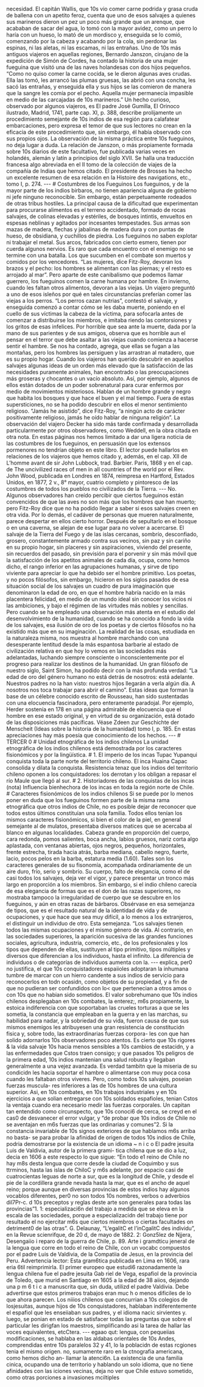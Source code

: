 necesidad. El capitán Wallis, que 10s vio comer carne podrida y grasa cruda de ballena con un apetito feroz, cuenta que uno de esos salvajes a quienes sus marineros dieron un pez un poco más grande que un arenque, que acababan de sacar del agua, lo tomó con la mayor avidez, como un perro lo haría con un hueso, lo mató de un mordisco y, enseguida se lo comió, comenzando por la cabeza y acabando por la cola, sin perdonar las espinas, ni las aletas, ni las escamas, ni las entrañas. Uno de 10s más antiguos viajeros en aquellas regiones, Bernardo Janszon, cirujano de la expedición de Simón de Cordes, ha contado la historia de una mujer fueguina que visitó una de las naves holandesas con dos hijos pequeños. “Como no quiso comer la carne cocida, se le dieron algunas aves crudas. Ella las tomó, les arrancó las plumas gruesas, las abrió con una concha, les sacó las entrañas, y enseguida ella y sus hijos se las comieron de manera que la sangre les comía por el pecho. Aquella mujer permanecía impasible en medio de las carcajadas de 10s marineros.” Un hecho curioso, observado por algunos viajeros, es El padre José Gumilla, El Orinoco ilustrado, Madrid, 1741, parte cap. XI, p. 388, describe prolijamente un procedimiento semejante de 10s indios de esa región para calafatear embarcaciones, pero expresa el temor de que sus lectores no crean en la eficacia de este procedimiento que, sin embargo, él había observado con sus propios ojos. La observación de la misma práctica entre 10s fueguinos, no deja lugar a duda. La relación de Janszon, o más propiamente formada sobre 10s diarios de este facultativo, fue publicada varias veces en holandés, alemán y latín a principios del siglo XVII. Se halla una traducción francesa algo abreviada en el II tomo de la colección de viajes de la compañía de Indias que hemos citado. El presidente de Brosses ha hecho un excelente resumen de esa relación en la Histoire des navigations, etc., tomo I, p. 274. --- # Costumbres de los Fueguinos Los fueguinos, y de la mayor parte de los indios birbaros, no tienen apariencia alguna de gobierno ni jefe ninguno reconocible. Sin embargo, están perpetuamente rodeados de otras tribus hostiles. La principal causa de la dificultad que experimentan para procurarse alimentos es el terreno accidentado, formado de rocas salvajes, de colinas elevadas y estériles, de bosques intintis, envueltos en espesas neblinas y agitados por incesantes tempestades. Sus armas son mazas de madera, flechas y jabalinas de madera dura y con puntas de hueso, de obsidiana, y cuchillos de piedra. Los fueguinos no saben explotar ni trabajar el metal. Sus arcos, fabricados con cierto esmero, tienen por cuerda algunos nervios. Es raro que cada encuentro con el enemigo no se termine con una batalla. Los que sucumben en el combate son muertos y comidos por los vencedores. “Las mujeres, dice Fitz-Roy, devoran los brazos y el pecho: los hombres se alimentan con las piernas; y el resto es arrojado al mar”. Pero aparte de este canibalismo que podemos llamar guerrero, los fueguinos comen la carne humana por hambre. En invierno, cuando les faltan otros alimentos, devoran a las viejas. Un viajero preguntó a uno de esos isleños por qué en tales circunstancias preferían comer las viejas a los perros. “Los perros cazan nutrias”, contestó el salvaje, y enseguida comenzó a contar cómo se les daba muerte, poniendo en el cuello de sus víctimas la cabeza de la víctima, para sofocarla antes de comenzar a distribuirse los miembros, e imitaba riendo las contorsiones y los gritos de esas infelices. Por horrible que sea ante la muerte, dada por la mano de sus parientes y de sus amigos, observa que es horrible aun el pensar en el terror que debe asaltar a las viejas cuando comienza a hacerse sentir el hambre. Se nos ha contado, agrega, que ellas se fugan a las montañas, pero los hombres las persiguen y las arrastran al matadero, que es su propio hogar. Cuando los viajeros han querido descubrir en aquellos salvajes algunas ideas de un orden más elevado que la satisfacción de las necesidades puramente animales, han encontrado o las preocupaciones más groseras y chocantes o un vacío absoluto. Así, por ejemplo, algunos de ellos están dotados de un poder sobrenatural para curar enfermos por medio de movimientos misteriosos. Hablan de un hombre grande y negro que habita los bosques y que hace el buen y el mal tiempo. Fuera de estas supersticiones, no se ha podido descubrir en ellos el menor sentimiento religioso. “Jamás he asistido”, dice Fitz-Roy, “a ningún acto de carácter positivamente religioso, jamás he oído hablar de ninguna religión”. La observación del viajero Decker ha sido más tarde confirmada y desarrollada particularmente por otros observadores, como Weddell, en la obra citada en otra nota. En estas páginas nos hemos limitado a dar una ligera noticia de las costumbres de los fueguinos, en persuasión que los extensos pormenores no tendrían objeto en este libro. El lector puede hallarlos en relaciones de los viajeros que hemos citado y, además, en el cap. XII de L’homme avant de sir John Lubbock, trad. Barbier. Paris, 1868 y en el cap. de The uncivilized races of men in all countries of the world por el Rev. John Wood, publicada en Londres en 1874, reimpresa en Hartford, Estados Unidos, en 1877, 2 v., 8° mayor, cuatrio completo y pintoresco de las costumbres de todos los pueblos no civilizados de la Tierra. --- No. Algunos observadores han creído percibir que ciertos fueguinos están convencidos de que las aves no son más que los hombres que han muerto; pero Fitz-Roy dice que no ha podido llegar a saber si esos salvajes creen en otra vida. Por lo demás, el cadáver de personas que mueren naturalmente, parece despertar en ellos cierto horror. Después de sepultarlo en el bosque o en una caverna, se alejan de ese lugar para no volver a acercarse. El salvaje de la Tierra del Fuego y de las islas cercanas, sombrío, desconfiado, grosero, constantemente armado contra sus vecinos, sin paz y sin cariño en su propio hogar, sin placeres y sin aspiraciones, viviendo del presente, sin recuerdos del pasado, sin previsión para el porvenir y sin más móvil que la satisfacción de los apetitos animales de cada día, ocupa, como hemos dicho, el rango inferior en las agrupaciones humanas, y sirve de tipo viviente para apreciar lo que ha debido ser el hombre primitivo. Los poetas, y no pocos filósofos, sin embargo, hicieron en los siglos pasados de esa situación social de los salvajes un cuadro de pura imaginación que denominaron la edad de oro, en que el hombre habría nacido en la más placentera felicidad, en medio de un mundo ideal sin conocer los vicios ni las ambiciones, y bajo el régimen de las virtudes más nobles y sencillas. Pero cuando se ha empleado una observación más atenta en el estudio del desenvolvimiento de la humanidad, cuando se ha conocido a fondo la vida de los salvajes, esa ilusión de oro de los poetas y de ciertos filósofos no ha existido más que en su imaginación. La realidad de las cosas, estudiada en la naturaleza misma, nos muestra al hombre marchando con una desesperante lentitud desde la más espantosa barbarie al estado de civilización relativa en que hoy lo vemos en las sociedades más adelantadas, luchando siempre consciente o inconscientemente por el progreso para realizar los destinos de la humanidad. Un gran filósofo de nuestro siglo, Saint Simon, ha podido decir con la más profunda verdad: “La edad de oro del género humano no está detrás de nosotros: está adelante. Nuestros padres no la han visto: nuestros hijos llegarán a verla algún día. A nosotros nos toca trabajar para abrir el camino”. Estas ideas que forman la base de un célebre conocido escrito de Rousseau, han sido sustentadas con una elocuencia fascinadora, pero enteramente paradojal. Por ejemplo, Herder sostenía en 178 en una página admirable de elocuencia que el hombre en ese estado original, y en virtud de su organización, está dotado de las disposiciones más pacíficas. Véase Zdeen zur Geschichte der Menscheit (Ideas sobre la historia de la humanidad) tomo I, p. 185. En estas apreciaciones hay más poesía que conocimiento de los hechos. --- # TERCER 0 # Unidad etnográfica de los indios chilenos La unidad etnográfica de los indios chilenos está demostrada por los caracteres fisionómicos y por la lingüística. # 1. El imperio de los incas Tupac Yupanqui conquista toda la parte norte del territorio chileno. El inca Huaina Capac consolida y dilata la conquista. Resistencia tenaz que los indios del territorio chileno oponen a los conquistadores: los derrotan y los obligan a repasar el río Maule que llegó al sur. # 2. Historiadores de las conquistas de los incas (nota) Influencia bienhechora de los incas en toda la región norte de Chile. # Caracteres fisionómicos de los indios chilenos Si se puede por lo menos poner en duda que los fueguinos formen parte de la misma rama etnográfica que otros indios de Chile, no es posible dejar de reconocer que todos estos últimos constituían una sola familia. Todos ellos tenían los mismos caracteres fisionómicos, si bien el color de la piel, en general semejante al de mulatos, presentaba diversos matices que se acercaba al blanco en algunas localidades. Cabeza grande en proporción del cuerpo, cara redonda, pomos salientes, boca ancha, labios gruesos, nariz corta algo aplastada, con ventanas abiertas, ojos negros, pequeños, horizontales, frente estrecha, tirada hacia atrás, barba mediana, cabello negro, fuerte, lacio, pocos pelos en la barba, estatura media (1.60). Tales son los caracteres generales de su fisonomía, acompañada ordinariamente de un aire duro, frío, serio y sombrío. Su cuerpo, falto de elegancia, como el de casi todos los salvajes, deja ver el vigor, y parece presentar un tronco más largo en proporción a los miembros. Sin embargo, si el indio chileno carecía de esa elegancia de formas que es el don de las razas superiores, no mostraba tampoco la irregularidad de cuerpo que se descubre en los fueguinos, y aún en otras razas de bárbaros. Obsérvase en esa semejanza de tipos, que es el resultado natural de la identidad de vida y de ocupaciones, y que hace que sea muy difícil, a lo menos a los extranjeros, el distinguir un individuo de otro. Esta semejanza. “Los salvajes tienen todos las mismas ocupaciones y el mismo género de vida. Al contrario, en las sociedades superiores, la aparición sucesiva de las grandes funciones sociales, agricultura, industria, comercio, etc., de los profesionales y los tipos que dependen de ellas, sustituyen al tipo primitivo, tipos múltiples y diversos que diferencian a los individuos, hasta el infinito. La diferencia de individuos o de categorías de individuos aumenta con la. --- explica, per0 no justifica, el que 10s conquistadores espaiioles adoptaran la inhumana tumbre de marcar con un hierro candente a sus indios de servicio para reconocerlos en todn ocasidn, como objetos de su propiedad, y a fin de que no pudieran ser confundidos con lo&#x3C; que pertenecian a otros amos o con 10s que no habian sido sometidos. El valor sobrehumano que 10s indios chilenos desplegaban en 10s combates, la enterez;, m6s propiamente, la estoica indiferencia con que soportaban las crueles torturas a que se les sometia, la constancia que empleaban en la guerra y en las marchas, su habilidad para nadar, y la sobriedad de su vida, fueron causa de que sus mismos enemigos les atribuyesen una gran resistencia de constitucidn fisica y, sobre todo, las extraordinarias fuerzas corpora- les con que han solido adornarlos 10s observadores poco atentos. Es cierto que 10s rigores &#x26; la vida salvaje 10s hacia menos sensibles a 10s cambios de estacidn, y a las enfermedades que Cstos traen consigo; y que pasados 10s peligros de la primera edad, 10s indios mantenian una salud robusta y llegaban generalmente a una vejez avanzada. Es verdad tambitn que la miseria de su condicidn les hacia soportar el hambre o alimentarse con muy poca cosa cuando les faltaban otros viveres. Pero, como todos 10s salvajes, poseian fuerzas muscula- res inferiores a las de 10s hombres de una cultura superior. Asi, en 10s combates, en 10s trabajos industriales y en 10s ejercicios a que solian entregarse con 10s soldados espafioles, tenian Cstos la ventaja cuando era necesario medir las fuerzas corporales. Un capitan tan entendido como circunspecto, que 10s conoci6 de cerca, se creyd en el cas0 de desvanecer el error vulgar, y “de probar que 10s indios de Chile no se aventajan en m6s fuerzas que las ordinarias y comunes”2. Si la constancia invariable de 10s signos exteriores de que hablamos m6s arriba no basta- se para probar la afinidad de origen de todos 10s indios de Chile, podria demostrarse por la existencia de un idioma ~ n i c o El padre jesuita Luis de Valdivia, autor de la primera grami- tica chilena que se dio a luz, decia en 1606 a este respecto lo que sigue: “En todo e1 reino de Chile no hay m8s desta lengua que corre desde la ciudad de Coquimbo y sus ttrminos, hasta las islas de ChiloC y m6s adelante, por espacio casi de cuatrocientas leguas de norte a sur, que es la longitud de Chile, y desde el pie de la cordillera grande nevada hasta la mar, que es el ancho de aquel reino; porque aunque en diversas provincias de estos indios hay algunos vocablos diferentes, per0 no son todos 10s nombres, verbos o adverbios dil7Pr-c. d 10s preceptos y reglas deste arte son generales para todas las provincias”1. 1: especializaci6n del trabajo a medida que se eleva en la escala de las sociedades, porque a especializacidn del trabajo tiene por resultado el no ejercitar m6s que ciertos miembros o ciertas facultades on detriment0 de las otras”. G. Delaunay, “L‘egalitC et I’inCgalitC des individu”, en la Revue scienrifque, de 20 d, de mayo de 1882. 2: Gonz5lez de Njjera, Desengaiio i reparo de la guerra de Chile, p. 89. Arte i gramdticu jeneral de la lengua que corre en todo el reino de Chile, con un vocabc compuestos por el padre Luis de Valdivia, de la Compatiia de Jesus, en la provincia del Peru. Advertencia lector: Esta gram6tica publicada en Lima en 1606, rara eria 6til reimprimirla. El primer europeo que estudi6 razonadamente la lengua chilena fue el padre jesuita Gab riel de Vega, espafiol de la provincia de Toledo, que murid en Santiago en 1605 a la edad de 38 aiios, dejando una p m 6 t i c a manuscrita que, sin duda, utilizd el padre Valdivia. Debe advertirse que estos primeros trabajos eran muc h o menos dificiles de lo que ahora parecen. Los niiios chilenos que concurrian a 10s colegios de losjesuitas, aunque hijos de 10s conquistadores, hablaban indiferentemente el espafiol que les enseiiaban sus padres, y el idioma nacic sirvientes y. luego, se ponian en estado de satisfacer todas las preguntas que sobre el particular les dirigfan los maestros, simplificando asi la tarea de hallar las voces equivalentes, etcCtera. --- egaao qut: lengua, con pequeiias modificaciones, se hablaba en las aldabas orientales de 10s Andes, comprendidas entre 10s paralelos 32 y 41, lo la poblacidn de estas rcgiones tenia el mismo origen. no, sumamente raro en la ctnografia americana, como hemos dicho an- llamar la atenci6n. La existencia de una familia cinica, ocupando una de territorio y hablando un solo idioma, que no tiene afinidades con las iciones vecinas, deja no ver que Chile estuvo sometido, como otras porciones a invasiones mciltiples